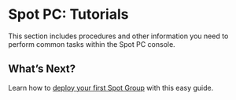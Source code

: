 <meta name=“robots” content=“noindex”>

# Spot PC: Tutorials

This section includes procedures and other information you need to perform common tasks within the Spot PC console.

## What’s Next?

Learn how to [deploy your first Spot Group](spot-pc/tutorials/deploy-spot-pc) with this easy guide.
